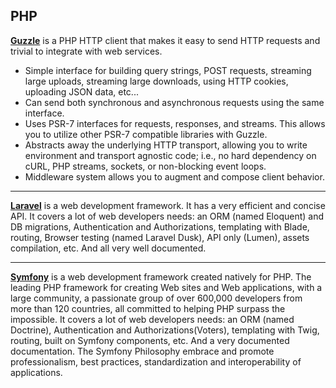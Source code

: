 ## PHP

[**Guzzle**](https://github.com/guzzle/guzzle) is a PHP HTTP client that makes it easy to send HTTP requests and trivial to integrate with web services.

- Simple interface for building query strings, POST requests, streaming large uploads, streaming large downloads, using HTTP cookies, uploading JSON data, etc...
- Can send both synchronous and asynchronous requests using the same interface.
- Uses PSR-7 interfaces for requests, responses, and streams. This allows you to utilize other PSR-7 compatible libraries with Guzzle.
- Abstracts away the underlying HTTP transport, allowing you to write environment and transport agnostic code; i.e., no hard dependency on cURL, PHP streams, sockets, or non-blocking event loops.
- Middleware system allows you to augment and compose client behavior.

---

[**Laravel**](https://github.com/laravel/laravel) is a web development framework. It has a very
efficient and concise API. It covers a lot of web developers needs: an ORM (named Eloquent) and DB
migrations,  Authentication and Authorizations, templating with Blade, routing, Browser testing
(named Laravel Dusk), API only (Lumen), assets compilation, etc. And all very well documented.


---
[**Symfony**](https://github.com/symfony/symfony) is a web development framework created natively for PHP. The leading PHP framework for creating Web sites and Web applications, with a large community, a passionate group of over 600,000 developers from more than 120 countries, all committed to helping PHP surpass the impossible.
It covers a lot of web developers needs: an ORM (named Doctrine), Authentication and Authorizations(Voters), templating with Twig, routing, built on Symfony components, etc. And a very documented documentation.
The Symfony Philosophy embrace and promote professionalism, best practices, standardization and interoperability of applications.
